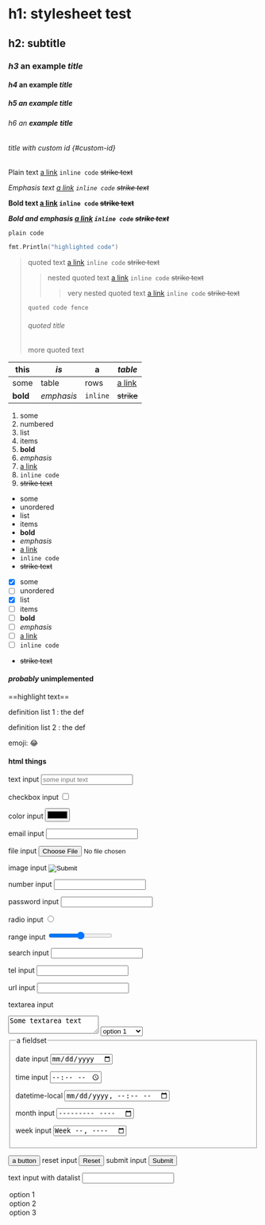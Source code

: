 # h1: stylesheet test

## h2: subtitle

### _h3_ an **example** **_title_**

#### _h4_ an **example** **_title_**

##### _h5_ an **example** **_title_**

###### _h6_ an **example** **_title_**

###### title with custom id {#custom-id}

Plain text [a link](./) `inline code` ~~strike text~~

_Emphasis text [a link](./) `inline code` ~~strike text~~_

**Bold text [a link](./) `inline code` ~~strike text~~**

**_Bold and emphasis [a link](./) `inline code` ~~strike text~~_**

```
plain code
```

```go
fmt.Println("highlighted code")
```

> quoted text [a link](./) `inline code` ~~strike text~~
>
> > nested quoted text [a link](./) `inline code` ~~strike text~~
> >
> > > very nested quoted text [a link](./) `inline code` ~~strike text~~
>
> ```
> quoted code fence
> ```
>
> ###### quoted title
>
> more quoted text

| this     | _is_       | **a**    | **_table_**  |
| -------- | ---------- | -------- | ------------ |
| some     | table      | rows     | [a link](./) |
| **bold** | _emphasis_ | `inline` | ~~strike~~   |

1. some
2. numbered
3. list
4. items
5. **bold**
6. _emphasis_
7. [a link](./)
8. `inline code`
9. ~~strike text~~

- some
- unordered
- list
- items
- **bold**
- _emphasis_
- [a link](./)
- `inline code`
- ~~strike text~~

- [x] some
- [ ] unordered
- [x] list
- [ ] items
- [ ] **bold**
- [ ] _emphasis_
- [ ] [a link](./)
- [ ] `inline code`
- ~~strike text~~

#### _probably_ unimplemented

==highlight text==

definition list 1
: the def

definition list 2
: the def

emoji: :joy:

#### html things

<form>
  <label for=text>text input</label>
  <input type=text id=text name=text placeholder="some input text">

<label for=checkbox>checkbox input</label>
<input type=checkbox id=checkbox name=checkbox>

<label for=color>color input</label>
<input type=color id=color name=color>

<label for=email>email input</label>
<input type=email id=email name=email>

<label for=file>file input</label>
<input type=file id=file name=file>

<label for=image>image input</label>
<input type=image id=image name=image>

<label for=number>number input</label>
<input type=number id=number name=number>

<label for=password>password input</label>
<input type=password id=password name=password>

<label for=radio>radio input</label>
<input type=radio id=radio name=radio>

<label for=range>range input</label>
<input type=range id=range name=range>

<label for=search>search input</label>
<input type=search id=search name=search>

<label for=tel>tel input</label>
<input type=tel id=tel name=tel>

<label for=url>url input</label>
<input type=url id=url name=url>

<label for=textarea>textarea input</label>
<textarea id=textarea name=textarea>
Some textarea text
</textarea>

<select id=select>
<option value=1>option 1</option>
<option value=2>option 2</option>
<option value=3>option 3</option>
<optgroup label="some optgroup">
<option value=4>option 4</option>
<option value=5>option 5</option>
</optgroup>
</select>


<fieldset>
<legend>a fieldset</legend>

<label for=date>date input</label>
<input type=date id=date name=date>

<label for=time>time input</label>
<input type=time id=time name=time>

<label for=datetime-local>datetime-local</input>
<input type=datetime-local id=datetime-local name=datetime-local>

<label for=month>month input</label>
<input type=month id=month name=month>

<label for=week>week input</label>
<input type=week id=week name=week>

</fieldset>

<button type=button>a button</button>
<label for=reset>reset input</label>
<input type=reset id=reset name=reset>
<label for=submit>submit input</label>
<input type=submit id=submit name=submit>

<label for=text-datalist>text input with datalist</label>
<input type=text list=datalist id=text-datalist name=text-datalist>
<datalist id=datalist>
  <option value=1>option 1</option>
  <option value=2>option 2</option>
  <option value=3>option 3</option>
</datalist>

</form>
